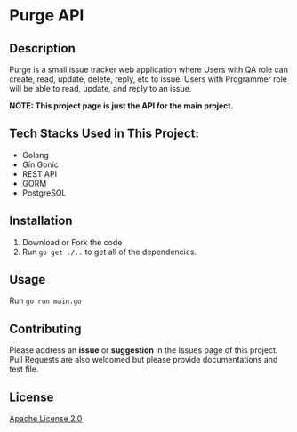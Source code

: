 # Purge API
## Description
Purge is a small issue tracker web application where Users with QA role can create, read, update, delete, reply, etc to issue. Users with Programmer role will be able to read, update, and reply to an issue.

**NOTE: This project page is just the API for the main project.**

## Tech Stacks Used in This Project:
- Golang
- Gin Gonic
- REST API
- GORM
- PostgreSQL

## Installation
1. Download or Fork the code
2. Run `go get ./..` to get all of the dependencies.

## Usage
Run `go run main.go`

## Contributing
Please address an **issue** or **suggestion** in the Issues page of this project. Pull Requests are also welcomed but please provide documentations and test file.

## License
[Apache License 2.0](https://choosealicense.com/licenses/apache-2.0/)
